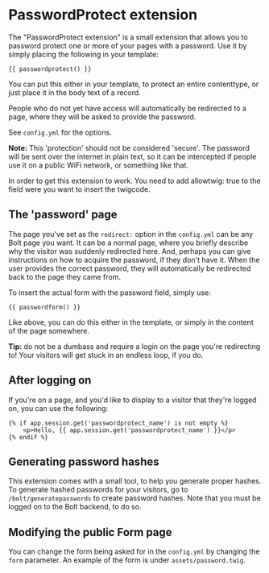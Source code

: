 PasswordProtect extension
=========================

The "PasswordProtect extension" is a small extension that allows you to
password protect one or more of your pages with a password. Use it by simply
placing the following in your template:

    {{ passwordprotect() }}

You can put this either in your template, to protect an entire contenttype, or
just place it in the body text of a record.

People who do not yet have access will automatically be redirected to a page,
where they will be asked to provide the password.

See `config.yml` for the options.

**Note:** This 'protection' should not be considered 'secure'. The password
will be sent over the internet in plain text, so it can be intercepted if
people use it on a public WiFi network, or something like that.

In order to get this extension to work. You need to add allowtwig: true to the
field were you want to insert the twigcode.

The 'password' page
-------------------
The page you've set as the `redirect:` option in the `config.yml` can be any
Bolt page you want. It can be a normal page, where you briefly describe why the
visitor was suddenly redirected here. And, perhaps you can give instructions on
how to acquire the password, if they don't have it. When the user provides the
correct password, they will automatically be redirected back to the page they
came from.

To insert the actual form with the password field, simply use:

    {{ passwordform() }}

Like above, you can do this either in the template, or simply in the content of
the page somewhere.

**Tip:** do not be a dumbass and require a login on the page you're redirecting
to! Your visitors will get stuck in an endless loop, if you do.

After logging on
----------------

If you're on a page, and you'd like to display to a visitor that they're logged
on, you can use the following:

```twig
{% if app.session.get('passwordprotect_name') is not empty %}
    <p>Hello, {{ app.session.get('passwordprotect_name') }}</p>
{% endif %}
```

Generating password hashes
--------------------------

This extension comes with a small tool, to help you generate proper hashes. To
generate hashed passwords for your visitors, go to `/bolt/generatepasswords` to
create password hashes. Note that you must be logged on to the Bolt backend, to
do so.

Modifying the public Form page
-----------------------------------

You can change the form being asked for in the `config.yml` by changing the `form` 
parameter. An example of the form is under `assets/password.twig`.
